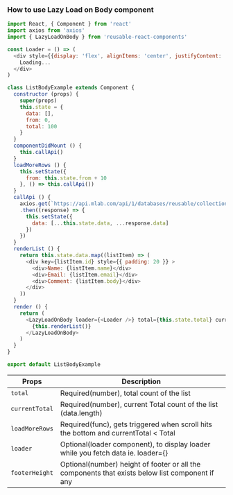 ### How to use Lazy Load on Body component
```js
import React, { Component } from 'react'
import axios from 'axios'
import { LazyLoadOnBody } from 'reusable-react-components'

const Loader = () => (
  <div style={{display: 'flex', alignItems: 'center', justifyContent: 'center', height: 50}} >
    Loading...
  </div>
)

class ListBodyExample extends Component {
  constructor (props) {
    super(props)
    this.state = {
      data: [],
      from: 0,
      total: 100
    }
  }
  componentDidMount () {
    this.callApi()
  }
  loadMoreRows () {
    this.setState({
      from: this.state.from + 10
    }, () => this.callApi())
  }
  callApi () {
    axios.get(`https://api.mlab.com/api/1/databases/reusable/collections/list?apiKey=NfffJPK4idTah_JmhYQk_AQ6SOMdRi34&l=10&sk=${this.state.from}`)
    .then((response) => {
      this.setState({
        data: [...this.state.data, ...response.data]
      })
    })
  }
  renderList () {
    return this.state.data.map((listItem) => (
      <div key={listItem.id} style={{ padding: 20 }} >
        <div>Name: {listItem.name}</div>
        <div>Email: {listItem.email}</div>
        <div>Comment: {listItem.body}</div>
      </div>
    ))
  }
  render () {
    return (
      <LazyLoadOnBody loader={<Loader />} total={this.state.total} currentTotal={this.state.data.length} loadMoreRows={() => this.loadMoreRows()} >
        {this.renderList()}
      </LazyLoadOnBody>
    )
  }
}

export default ListBodyExample

```

Props                     | Description
------------------------|-----------
`total`          | Required(number), total count of the list 
`currentTotal`                | Required(number), current Total count of the list (data.length)
`loadMoreRows`                | Required(func), gets triggered when scroll hits the bottom and currentTotal < Total
`loader`        | Optional(loader component), to display loader while you fetch data ie. loader={<Loader />}
`footerHeight`  | Optional(number) height of footer or all the components that exists below list component if any
